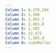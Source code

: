 ```yaml
---
Column 1: 8,378,294
Column 2: 3,398
Column 3: 2,465.7
Column 4: 2,465.0
Column 5: 1,102
Column 6: 22,472
Column 7: 1,185.4
Column 8: cudaMalloc
---
```

